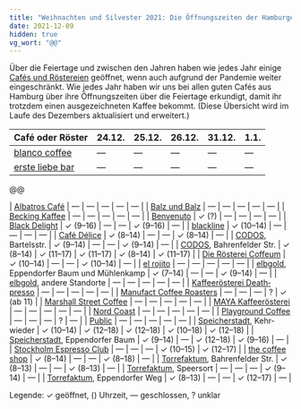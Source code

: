 ```yaml
---
title: "Weihnachten und Silvester 2021: Die Öffnungszeiten der Hamburger Cafés"
date: 2021-12-09
hidden: true
vg_wort: "@@"
---
```


Über die Feiertage und zwischen den Jahren haben wie jedes Jahr einige [Cafés und Röstereien](/cafes/) geöffnet, wenn auch aufgrund der Pandemie weiter eingeschränkt. Wie jedes Jahr haben wir uns bei allen guten Cafés aus Hamburg über ihre Öffnungszeiten über die Feiertage erkundigt, damit ihr trotzdem einen ausgezeichneten Kaffee bekommt. (Diese Übersicht wird im Laufe des Dezembers aktualisiert und erweitert.)

| Café oder Röster | 24.12. | 25.12. | 26.12. | 31.12. | 1.1. |
|---|---|---|---|---|---|
| [blanco coffee](/cafes/blanco-coffee/) | — | — | — | — | — |
| [erste liebe bar](/cafes/erste-liebe-bar/) | — | — | — | — | — |

@@

| [Albatros Café](/cafes/albatros-cafe/) | — | — | — | — | — |
| [Balz und Balz](/cafes/balz-und-balz/) | — | — | — | — | — |
| [Becking Kaffee](/cafes/becking-kaffee/) | — | — | — | — | — |
| [Benvenuto](/cafes/benvenuto/) | ✓ (?) | — | — | — | — |
| [Black Delight](/cafes/black-delight/) | ✓ (9–16) | — | — | ✓ (9–16) | — |
| [blackline](/cafes/blackline/) | ✓ (10–14) | — | — | — | — |
| [Café Délice](/cafes/cafe-delice/) | ✓ (8–14) | — | — | ✓ (8–14) | — |
| [CODOS](/cafes/codos/), Bartelsstr. | ✓ (9–14) | — | — | ✓ (9–14) | — |
| [CODOS](/cafes/codos/), Bahren&shy;felder Str. | ✓ (8–14) | ✓ (11–17) | ✓ (11–17) | ✓ (8–14) | ✓ (11–17) |
| [Die Rösterei Coffeum](/cafes/die-roesterei-coffeum/) | ✓ (10–14) | — | — | ✓ (10–14) | — |
| [el rojito](/cafes/el-rojito/) | — | — | — | — | — |
| [elbgold](/cafes/elbgold/), Eppen&shy;dorfer Baum und Mühlenkamp | ✓ (7–14) | — | — | ✓ (9–14) | — |
| [elbgold](/cafes/elbgold/), andere Stand&shy;orte | — | — | — | — | — |
| [Kaffee&shy;rösterei Death&shy;presso](/cafes/kaffeeroesterei-deathpresso/) | — | — | — | — | — |
| [Manufact Coffee Roasters](/cafes/manufact-coffee-roasters/) | — | — | — | ? | ✓ (ab 11) |
| [Marshall Street Coffee](/cafes/marshall-street-coffee/) | — | — | — | — | — |
| [MAYA Kaffee&shy;rösterei](/cafes/maya-kaffeeroesterei/) | — | — | — | — | — |
| [Nord Coast](/cafes/nord-coast-coffee-roastery/) | — | — | — | — | — |
| [Playground Coffee](/cafes/playground-coffee/) | — | — | — | ? | — |
| [Public](/cafes/public-coffee-roasters/) | — | — | — | — | — |
| [Speicher&shy;stadt](/cafes/speicherstadt-kaffeeroesterei/), Kehr&shy;wieder | ✓ (10–14) | ✓ (12–18) | ✓ (12–18) | ✓ (10–18) | ✓ (12–18) |
| [Speicher&shy;stadt](/cafes/speicherstadt-kaffeeroesterei/), Eppen&shy;dorfer Baum | ✓ (9–14) | — | ✓ (12–18) | ✓ (9–16) | — |
| [Stockholm Espresso Club](/cafes/stockholm-espresso-club/) | — | — | — | ✓ (10–15) | ✓ (12–17) |
| [the coffee shop](/cafes/the-coffee-shop/) | ✓ (8–14) | — | — | ✓ (8–18) | — |
| [Torrefaktum](/cafes/torrefaktum/), Bahren&shy;felder Str. | ✓ (8–13) | — | — | ✓ (8–13) | — |
| [Torrefaktum](/cafes/torrefaktum/), Speersort | — | — | — | ✓ (9–14) | — |
| [Torrefaktum](/cafes/torrefaktum/), Eppen&shy;dorfer Weg | ✓ (8–13) | — | — | ✓ (12–17) | — |

Legende: ✓ geöffnet, () Uhrzeit, — geschlossen, ? unklar